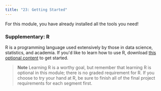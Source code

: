 ```yaml
---
title: "23: Getting Started"
---
```


<img style="display: none;" src="https://static.bc-edx.com/data/dl-1-2/m23/lms/img/banner.jpg" alt="lesson banner" />


For this module, you have already installed all the tools you need!

### Supplementary: R

R is a programming language used extensively by those in data science, statistics, and academia. If you'd like to learn how to use R, download [this optional content](https://static.bc-edx.com/data/dl-1-2/m23/supplemental/r-supplemental.md) to get started.

> **Note** Learning R is a worthy goal, but remember that learning R is optional in this module; there is no graded requirement for R. If you choose to try your hand at R, be sure to finish all of the final project requirements for each segment first. 